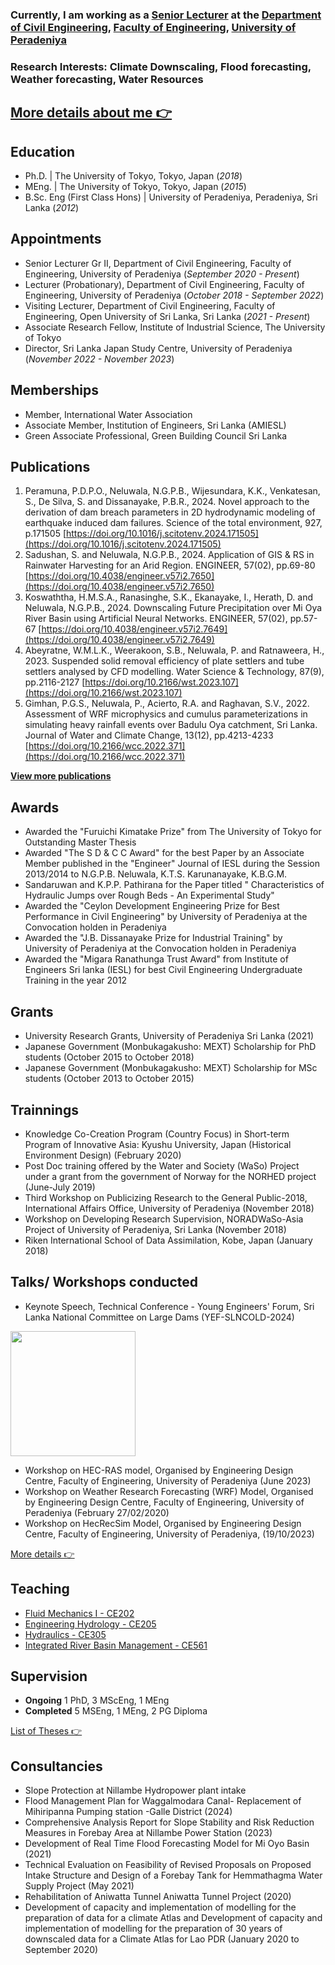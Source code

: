 ### Currently, I am working as a [Senior Lecturer](https://eng.pdn.ac.lk/civil/people/drPNeluwala.php) at the [Department of Civil Engineering](https://eng.pdn.ac.lk/civil/), [Faculty of Engineering](https://eng.pdn.ac.lk/), [University of Peradeniya](https://www.pdn.ac.lk/)

### Research Interests: Climate Downscaling, Flood forecasting, Weather forecasting, Water Resources

## [More details about me 👉](./aboutme.html)

## Education
- Ph.D.   | The University of Tokyo, Tokyo, Japan (_2018_)
- MEng.   | The University of Tokyo, Tokyo, Japan (_2015_)
- B.Sc. Eng (First Class Hons)  | University of Peradeniya, Peradeniya, Sri Lanka (_2012_)

## Appointments 
 - Senior Lecturer Gr II, Department of Civil Engineering, Faculty of Engineering, University of Peradeniya (_September 2020 - Present_)
 - Lecturer (Probationary), Department of Civil Engineering, Faculty of Engineering, University of Peradeniya (_October 2018 - September 2022_)
 - Visiting Lecturer, Department of Civil Engineering, Faculty of Engineering, Open University of Sri Lanka, Sri Lanka (_2021 - Present_)
 - Associate Research Fellow, Institute of Industrial Science, The University of Tokyo
 - Director, Sri Lanka Japan Study Centre, University of Peradeniya (_November 2022 - November 2023_)

## Memberships
- Member, International Water Association
- Associate Member, Institution of Engineers, Sri Lanka (AMIESL)
- Green Associate Professional, Green Building Council Sri Lanka

## Publications
1. Peramuna, P.D.P.O., Neluwala, N.G.P.B., Wijesundara, K.K., Venkatesan, S., De Silva, S. and Dissanayake, P.B.R., 2024. Novel approach to the derivation of dam breach parameters in 2D hydrodynamic modeling of earthquake induced dam failures. Science of the total environment, 927, p.171505 [https://doi.org/10.1016/j.scitotenv.2024.171505](https://doi.org/10.1016/j.scitotenv.2024.171505)
2. Sadushan, S. and Neluwala, N.G.P.B., 2024. Application of GIS & RS in Rainwater Harvesting for an Arid Region. ENGINEER, 57(02), pp.69-80 [https://doi.org/10.4038/engineer.v57i2.7650](https://doi.org/10.4038/engineer.v57i2.7650)
3. Koswaththa, H.M.S.A., Ranasinghe, S.K., Ekanayake, I., Herath, D. and Neluwala, N.G.P.B., 2024. Downscaling Future Precipitation over Mi Oya River Basin using Artificial Neural Networks. ENGINEER, 57(02), pp.57-67 [https://doi.org/10.4038/engineer.v57i2.7649](https://doi.org/10.4038/engineer.v57i2.7649)
4. Abeyratne, W.M.L.K., Weerakoon, S.B., Neluwala, P. and Ratnaweera, H., 2023. Suspended solid removal efficiency of plate settlers and tube settlers analysed by CFD modelling. Water Science & Technology, 87(9), pp.2116-2127 [https://doi.org/10.2166/wst.2023.107](https://doi.org/10.2166/wst.2023.107)
5. Gimhan, P.G.S., Neluwala, P., Acierto, R.A. and Raghavan, S.V., 2022. Assessment of WRF microphysics and cumulus parameterizations in simulating heavy rainfall events over Badulu Oya catchment, Sri Lanka. Journal of Water and Climate Change, 13(12), pp.4213-4233 [https://doi.org/10.2166/wcc.2022.371](https://doi.org/10.2166/wcc.2022.371)

**[View more publications](./publications.html)**

## Awards
- Awarded the "Furuichi Kimatake Prize" from The University of Tokyo for Outstanding Master Thesis
- Awarded "The S D & C C Award" for the best Paper by an Associate Member published in the "Engineer" Journal of IESL during the Session 2013/2014 to N.G.P.B. Neluwala, K.T.S. Karunanayake, K.B.G.M. 
- Sandaruwan and K.P.P. Pathirana for the Paper titled " Characteristics of Hydraulic Jumps over Rough Beds - An Experimental Study"
- Awarded the "Ceylon Development Engineering Prize for Best Performance in Civil Engineering" by University of Peradeniya at the Convocation holden in Peradeniya
- Awarded the "J.B. Dissanayake Prize for Industrial Training" by University of Peradeniya at the Convocation holden in Peradeniya
- Awarded the "Migara Ranathunga Trust Award" from Institute of Engineers Sri lanka (IESL) for best Civil Engineering Undergraduate Training in the year 2012

## Grants
- University Research Grants, University of Peradeniya Sri Lanka (2021)
- Japanese Government (Monbukagakusho: MEXT) Scholarship for PhD students (October 2015 to October 2018)
- Japanese Government (Monbukagakusho: MEXT) Scholarship for MSc students (October 2013 to October 2015)

## Trainnings
-	Knowledge Co-Creation Program (Country Focus) in Short-term Program of Innovative Asia: Kyushu University, Japan (Historical Environment Design) (February 2020)
- Post Doc training offered by the Water and Society (WaSo) Project under a grant from the government of Norway for the NORHED project (June-July 2019)
-	Third Workshop on Publicizing Research to the General Public-2018, International Affairs Office, University of Peradeniya (November 2018)
-	Workshop on Developing Research Supervision, NORADWaSo-Asia Project of University of Peradeniya, Sri Lanka (November 2018)
- Riken International School of Data Assimilation, Kobe, Japan (January 2018)

## Talks/ Workshops conducted 
-  Keynote Speech, Technical Conference - Young Engineers' Forum, Sri Lanka National Committee on Large Dams (YEF-SLNCOLD-2024)
  
<img src="https://pandukaneluwala.github.io/assets/img/drpandukaneluwalaYEF-SLNCOLD.png" width="200" >
  
-  Workshop on HEC-RAS model, Organised by Engineering Design Centre, Faculty of Engineering, University of Peradeniya (June 2023)
-  Workshop on Weather Research Forecasting (WRF) Model, Organised by Engineering Design Centre, Faculty of Engineering, University of Peradeniya (February 27/02/2020)
-  Workshop on HecRecSim Model, Organised by Engineering Design Centre, Faculty of Engineering, University of Peradeniya, (19/10/2023)
  
[More details 👉 ](./talks_workshops.html)

## Teaching

- [Fluid Mechanics I - CE202](https://eng.pdn.ac.lk/civil/undergraduate/nCE202.php)
- [Engineering Hydrology - CE205](https://eng.pdn.ac.lk/civil/undergraduate/nCE205.php)
- [Hydraulics - CE305](https://eng.pdn.ac.lk/civil/undergraduate/nCE305.php)
- [Integrated River Basin Management - CE561](https://eng.pdn.ac.lk/civil/undergraduate/nCE561.php)

## Supervision
- **Ongoing** 1 PhD, 3 MScEng, 1 MEng
- **Completed** 5 MSEng, 1 MEng, 2 PG Diploma

[List of Theses 👉](./theses.html)
  
## Consultancies 
- Slope Protection at Nillambe Hydropower plant intake
-	Flood Management Plan for Waggalmodara Canal- Replacement of Mihiripanna Pumping station -Galle District (2024)
-	Comprehensive Analysis Report for Slope Stability and Risk Reduction Measures in Forebay Area at Nillambe Power Station (2023)
-	Development of Real Time Flood Forecasting Model for Mi Oyo Basin (2021)
-	Technical Evaluation on Feasibility of Revised Proposals on Proposed Intake Structure and Design of a Forebay Tank for Hemmathagma Water Supply Project (May 2021)
-	Rehabilitation of Aniwatta Tunnel Aniwatta Tunnel Project (2020)
-	Development of capacity and implementation of modelling for the preparation of data for a climate Atlas and Development of capacity and implementation of modelling for the preparation of 30 years of downscaled data for a Climate Atlas for Lao PDR  (January 2020 to September 2020)





